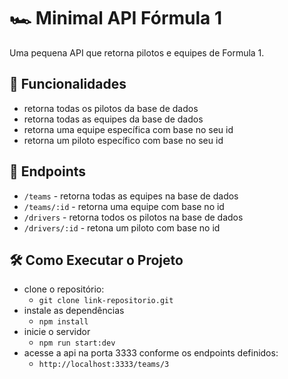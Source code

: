 # 🏎️ Minimal API Fórmula 1
Uma pequena API que retorna pilotos e equipes de Formula 1.

## 🏁 Funcionalidades
- retorna todas os pilotos da base de dados
- retorna todas as equipes da base de dados
- retorna uma equipe específica com base no seu id
- retorna um piloto específico com base no seu id

## 📡 Endpoints
- `/teams` - retorna todas as equipes na base de dados
- `/teams/:id` - retorna uma equipe com base no id
- `/drivers` - retorna todos os pilotos na base de dados
- `/drivers/:id` - retona um piloto com base no id

## 🛠️ Como Executar o Projeto
- clone o repositório:
    - `git clone link-repositorio.git`
- instale as dependências
    - `npm install`
- inicie o servidor
    - `npm run start:dev`
- acesse a api na porta 3333 conforme os endpoints definidos:
    - `http://localhost:3333/teams/3`